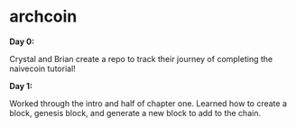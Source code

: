 # archcoin
**Day 0:**

Crystal and Brian create a repo to track their journey of completing the naivecoin tutorial!

**Day 1:**

Worked through the intro and half of chapter one. Learned how to create a block, genesis block, and generate a new block to add to the chain.
